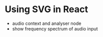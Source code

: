 # Using SVG in React

-   audio context and analyser node
-   show frequency spectrum of audio input
